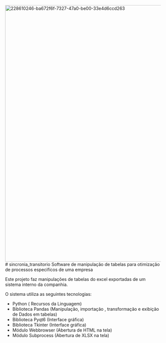 
<img width="827" alt="228610246-ba672f6f-7327-47a0-be00-33e4d6ccd263" src="https://github.com/Viniciusvos0/sincronia_transitorio/assets/123049506/0d1e60ec-d25d-4737-8959-730c9af78a68">
# sincronia_transitorio
Software de manipulação de tabelas para otimização de processos especifícos de uma empresa

Este projeto faz manipulações de tabelas do excel exportadas de um sistema interno da companhia.

O sistema utiliza as seguintes tecnologias:
- Python ( Recursos da Linguagem)
- Biblioteca Pandas (Manipulação, importação , transformação e exibição de Dados em tabelas)
- Biblioteca Pyqt6 (Interface gráfica)
- Biblioteca Tkinter (Interface gráfica)
- Módulo Webbrowser (Abertura de HTML na tela)
- Módulo Subprocess (Abertura de XLSX na tela)
  
